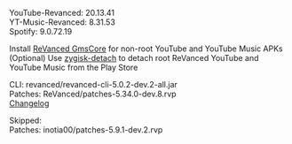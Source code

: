 YouTube-Revanced: 20.13.41  
YT-Music-Revanced: 8.31.53  
Spotify: 9.0.72.19  

Install [ReVanced GmsCore](https://github.com/ReVanced/GmsCore/releases/latest) for non-root YouTube and YouTube Music APKs  
(Optional) Use [zygisk-detach](https://github.com/j-hc/zygisk-detach/releases/latest) to detach root ReVanced YouTube and YouTube Music from the Play Store
  
CLI: revanced/revanced-cli-5.0.2-dev.2-all.jar  
Patches: ReVanced/patches-5.34.0-dev.8.rvp  
[Changelog](https://github.com/ReVanced/revanced-patches/releases/tag/v5.34.0-dev.8)  

Skipped:  
Patches: inotia00/patches-5.9.1-dev.2.rvp      
